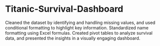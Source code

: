 # Titanic-Survival-Dashboard
Cleaned the dataset by identifying and handling missing values, and used conditional formatting to highlight key information. Standardized name formatting using Excel formulas. Created pivot tables to analyze survival data, and presented the insights in a visually engaging dashboard.
